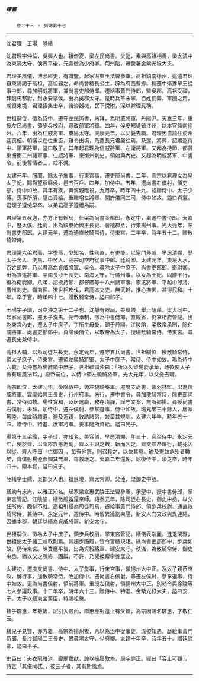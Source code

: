 

##### 陳書
　　`卷二十三 ‧ 列傳第十七`

* * *

沈君理　王瑒　陸繕

沈君理字仲倫，吳興人也。祖僧畟，梁左民尚書。父巡，素與高祖相善，梁太清中為東陽太守。侯景平後，元帝徵為少府卿。荊州陷，蕭𧦴署金紫光祿大夫。

君理美風儀，博涉經史，有識鑒。起家湘東王法曹參軍。高祖鎮南徐州，巡遣君理自東陽謁于高祖，高祖器之，命尚會稽長公主，辟為府西曹掾。稍遷中衛豫章王從事中郎，尋加明威將軍，兼尚書吏部侍郎。遷給事黃門侍郎，監吳郡。高祖受禪，拜駙馬都尉，封永安亭侯。出為吳郡太守。是時兵革未寧，百姓荒弊，軍國之用，咸資東境，君理招集士卒，脩治器械，民下悅附，深以幹理見稱。

世祖嗣位，徵為侍中，遷守左民尚書，未拜，為明威將軍、丹陽尹。天嘉三年，重授左民尚書，領步兵校尉，尋改前軍將軍。四年，侯安都徙鎮江州，以本官監南徐州。六年，出為仁威將軍、東陽太守。天康元年，以父憂去職。君理因自請往荊州迎喪柩，朝議以在位重臣，難令出境，乃遣長兄君嚴往焉。及還，將葬，詔贈巡侍中、領軍將軍，謚曰敬子。其年起君理為信威將軍、左衛將軍。又起為持節、都督東衡衡二州諸軍事、仁威將軍、東衡州刺史，領始興內史。又起為明威將軍、中書令。前後奪情者三，竝不就。

太建元年，服闋，除太子詹事，行東宮事，遷吏部尚書。二年，高宗以君理女為皇太子妃，賜爵望蔡縣侯，邑五百戶。四年，加侍中。五年，遷尚書右僕射，領吏部，侍中如故。其年有疾，輿駕親臨視，九月卒，時年四十九。詔贈侍中、太子少傅。喪事所須，隨由資給。重贈翊左將軍、開府儀同三司，侍中如故。謚曰貞憲。君理子遵儉早卒，以弟君高子遵禮為嗣。

君理第五叔邁，亦方正有幹局，仕梁為尚書金部郎。永定中，累遷中書侍郎。天嘉中，歷太僕、廷尉，出為鎮東始興王長史、會稽郡丞，行東揚州事。光大元年，除尚書吏部郎。太建元年，遷為通直散騎常侍，侍東宮。二年卒，時年五十二。贈散騎常侍。

君理第六弟君高，字季高，少知名，性剛直，有吏能。以家門外戚，早居清顯，歷太子舍人、洗馬、中舍人、高宗司空府從事中郎、廷尉卿。太建元年，東境大水，百姓飢弊，乃以君高為貞威將軍、吳令。尋除太子中庶子、尚書吏部郎、衛尉卿。出為宣逺將軍、平南長沙王長史、南海太守，行廣州事。以女為王妃，固辭不行，復為衛尉卿。八年，詔授持節、都督廣等十八州諸軍事、寧逺將軍、平越中郎將、廣州刺史。嶺南俚、獠世相攻伐，君高本文吏，無武幹，推心撫御，甚得民和。十年，卒于官，時年四十七。贈散騎常侍，謚曰祁子。

王瑒字子璵，司空沖之第十二子也。沈靜有器局，美風儀，舉止醞藉。梁大同中，起家祕書郎，遷太子洗馬。元帝承制，徵為中書侍郎，直殿省，仍掌相府管記。出為東宮內史，遷太子中庶子。丁所生母憂，歸于丹陽。江陵陷，梁敬帝承制，除仁威將軍、尚書吏部郎中。貞陽侯僭位，以敬帝為太子，授瑒散騎常侍，侍東宮。尋遷長史兼侍中。

高祖入輔，以為司徒左長史。永定元年，遷守五兵尚書。世祖嗣位，授散騎常侍，領太子庶子，侍東宮。遷領左驍騎將軍、太子中庶子，常侍、侍中如故。瑒為侍中六載，父沖嘗為瑒辭領中庶子，世祖顧謂沖曰：「所以久留瑒於承華，政欲使太子微有瑒風法耳。」廢帝嗣位，以侍中領左驍騎將軍。光大元年，以父憂去職。

高宗即位，太建元年，復除侍中，領左驍騎將軍。遷度支尚書，領羽林監。出為信威將軍、雲麾始興王長史，行州府事。未行，遷中書令，尋加散騎常侍，除吏部尚書，常侍如故。瑒性寬和，及居選職，務在清靜，謹守文案，無所抑揚。尋授尚書右僕射，未拜，加侍中，遷左僕射，參掌選事，侍中如故。瑒兄弟三十餘人，居家篤睦，每歲時饋遺，遍及近親，敦誘諸弟，竝稟其規訓。太建六年卒，時年五十四。贈侍中、特進、護軍將軍。喪事隨所資給。謚曰光子。

瑒第十三弟瑜，字子珪，亦知名，美容儀，早歷清顯，年三十，官至侍中。永定元年，使於齊，以陳郡袁憲為副，齊以王琳之故，執而囚之。齊文宣帝每行，載死囚以從，齊人呼曰「供御囚」，每有他怒，則召殺之，以快其意。瑜及憲竝危殆者數矣，齊僕射楊遵彥憫其無辜，每救護之。天嘉二年還朝，詔復侍中，頃之卒，時年四十。贈本官，謚曰貞子。

陸繕字士繻，吳郡吳人也。祖惠曉，齊太常卿。父倕，梁御史中丞。

繕幼有志尚，以雅正知名。起家梁宣惠武陵王法曹參軍。承聖中，授中書侍郎，掌東宮管記。江陵陷，繕微服遁還京師。紹泰元年，除司徒右長史，御史中丞，以父任所終，固辭不就。高祖引繕為司徒司馬，遷給事黃門侍郎、領步兵校尉、通直散騎常侍，兼侍中。永定元年，遷侍中。時留異擁割東陽，新安人向文政與異連結，因據本郡，朝廷以繕為貞威將軍、新安太守。

世祖嗣位，徵為太子中庶子，領步兵校尉，掌東宮管記。繕儀表端麗，進退閑雅，世祖使太子諸王咸取則焉。其趨步躡履，皆令習繕規矩。除尚書吏部郎中，步兵如故，仍侍東宮。陳寶應平後，出為貞毅將軍、建安太守。秩滿，為散騎常侍、御史中丞，猶以父之所終，固辭，不許，乃權換廨宇徙居之。

太建初，遷度支尚書、侍中、太子詹事，行東宮事，領揚州大中正。及太子親莅庶政，解行事，加散騎常侍，改加侍中。遷尚書右僕射，尋遷左僕射，參掌選事，侍中如故。更為尚書僕射，領前將軍。重授左僕射，領揚州大中正，別勑令與徐陵等七人參議政事。十二年卒，時年六十三。贈侍中、特進、金紫光祿大夫，謚曰安子。太子以繕東宮舊臣，特賜祖奠。

繕子辯惠，年數歲，詔引入殿內，辯惠應對進止有父風，高宗因賜名辯惠，字敬仁云。

繕兄子見賢，亦方雅，高宗為揚州牧，乃以為治中從事史，深被知遇。歷給事黃門侍郎，長沙鄱陽二王長史，帶尋陽太守，少府卿。太建十年卒，時年五十。贈廷尉卿，謚曰平子。

史臣曰：夫衣冠雅道，廊廟嘉猷，諒以操履敦脩，局宇詳正。經曰「容止可觀」，詩言「其儀罔忒」，彼三子者，其有斯風焉。

* * *

